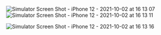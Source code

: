 
![Simulator Screen Shot - iPhone 12 - 2021-10-02 at 16 13 07](https://user-images.githubusercontent.com/60650518/135707448-a11d9270-7e15-43e0-9de9-1588b76db67d.png)
![Simulator Screen Shot - iPhone 12 - 2021-10-02 at 16 13 11](https://user-images.githubusercontent.com/60650518/135707450-c184665a-ef56-439c-9d5a-1c27ede01f7f.png)

![Simulator Screen Shot - iPhone 12 - 2021-10-02 at 16 13 16](https://user-images.githubusercontent.com/60650518/135707453-83637167-c373-476b-b684-3a7319532b94.png)